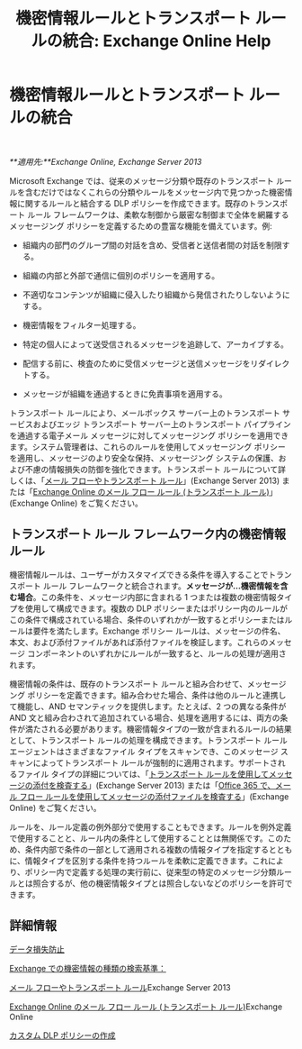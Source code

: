 ﻿---
title: '機密情報ルールとトランスポート ルールの統合: Exchange Online Help'
TOCTitle: 機密情報ルールとトランスポート ルールの統合
ms:assetid: feb014a7-89dd-4f2d-a06d-52806ce435d4
ms:mtpsurl: https://technet.microsoft.com/ja-jp/library/JJ150583(v=EXCHG.150)
ms:contentKeyID: 48269112
ms.date: 05/22/2018
mtps_version: v=EXCHG.150
ms.translationtype: HT
---

# 機密情報ルールとトランスポート ルールの統合

 

_**適用先:**Exchange Online, Exchange Server 2013_

Microsoft Exchange では、従来のメッセージ分類や既存のトランスポート ルールを含むだけではなくこれらの分類やルールをメッセージ内で見つかった機密情報に関するルールと結合する DLP ポリシーを作成できます。既存のトランスポート ルール フレームワークは、柔軟な制御から厳密な制御まで全体を網羅するメッセージング ポリシーを定義するための豊富な機能を備えています。例:

  - 組織内の部門のグループ間の対話を含め、受信者と送信者間の対話を制限する。

  - 組織の内部と外部で通信に個別のポリシーを適用する。

  - 不適切なコンテンツが組織に侵入したり組織から発信されたりしないようにする。

  - 機密情報をフィルター処理する。

  - 特定の個人によって送受信されるメッセージを追跡して、アーカイブする。

  - 配信する前に、検査のために受信メッセージと送信メッセージをリダイレクトする。

  - メッセージが組織を通過するときに免責事項を適用する。

トランスポート ルールにより、メールボックス サーバー上のトランスポート サービスおよびエッジ トランスポート サーバー上のトランスポート パイプラインを通過する電子メール メッセージに対してメッセージング ポリシーを適用できます。システム管理者は、これらのルールを使用してメッセージング ポリシーを適用し、メッセージのより安全な保持、メッセージング システムの保護、および不慮の情報損失の防御を強化できます。トランスポート ルールについて詳しくは、「[メール フローやトランスポート ルール](mail-flow-rules-transport-rules-in-exchange-2013-exchange-2013-help.md)」(Exchange Server 2013) または「[Exchange Online のメール フロー ルール (トランスポート ルール)](https://technet.microsoft.com/ja-jp/library/jj919238\(v=exchg.150\))」(Exchange Online) をご覧ください。

## トランスポート ルール フレームワーク内の機密情報ルール

機密情報ルールは、ユーザーがカスタマイズできる条件を導入することでトランスポート ルール フレームワークと統合されます。**メッセージが…機密情報を含む場合**。この条件を、メッセージ内部に含まれる 1 つまたは複数の機密情報タイプを使用して構成できます。複数の DLP ポリシーまたはポリシー内のルールがこの条件で構成されている場合、条件のいずれかが一致するとポリシーまたはルールは要件を満たします。Exchange ポリシー ルールは、メッセージの件名、本文、および添付ファイルがあれば添付ファイルを検証します。これらのメッセージ コンポーネントのいずれかにルールが一致すると、ルールの処理が適用されます。

機密情報の条件は、既存のトランスポート ルールと組み合わせて、メッセージング ポリシーを定義できます。組み合わせた場合、条件は他のルールと連携して機能し、AND セマンティックを提供します。たとえば、2 つの異なる条件が AND 文と組み合わされて追加されている場合、処理を適用するには、両方の条件が満たされる必要があります。機密情報タイプの一致が含まれるルールの結果として、トランスポート ルールの処理を構成できます。トランスポート ルール エージェントはさまざまなファイル タイプをスキャンでき、このメッセージ スキャンによってトランスポート ルールが強制的に適用されます。サポートされるファイル タイプの詳細については、「[トランスポート ルールを使用してメッセージの添付を検査する](use-transport-rules-to-inspect-message-attachments-exchange-2013-help.md)」(Exchange Server 2013) または「[Office 365 で、メール フロー ルールを使用してメッセージの添付ファイルを検査する](https://technet.microsoft.com/ja-jp/library/jj919236\(v=exchg.150\))」(Exchange Online) をご覧ください。

ルールを、ルール定義の例外部分で使用することもできます。ルールを例外定義で使用することと、ルール内の条件として使用することとは無関係です。このため、条件内部で条件の一部として適用される複数の情報タイプを指定するとともに、情報タイプを区別する条件を持つルールを柔軟に定義できます。これにより、ポリシー内で定義する処理の実行前に、従来型の特定のメッセージ分類ルールとは照合するが、他の機密情報タイプとは照合しないなどのポリシーを許可できます。

## 詳細情報

[データ損失防止](technical-overview-of-dlp-data-loss-prevention-in-exchange.md)

[Exchange での機密情報の種類の検索基準：](what-the-sensitive-information-types-in-exchange-look-for-exchange-online-help.md)

[メール フローやトランスポート ルール](mail-flow-rules-transport-rules-in-exchange-2013-exchange-2013-help.md)Exchange Server 2013

[Exchange Online のメール フロー ルール (トランスポート ルール)](https://technet.microsoft.com/ja-jp/library/jj919238\(v=exchg.150\))Exchange Online

[カスタム DLP ポリシーの作成](create-a-custom-dlp-policy-exchange-2013-help.md)

